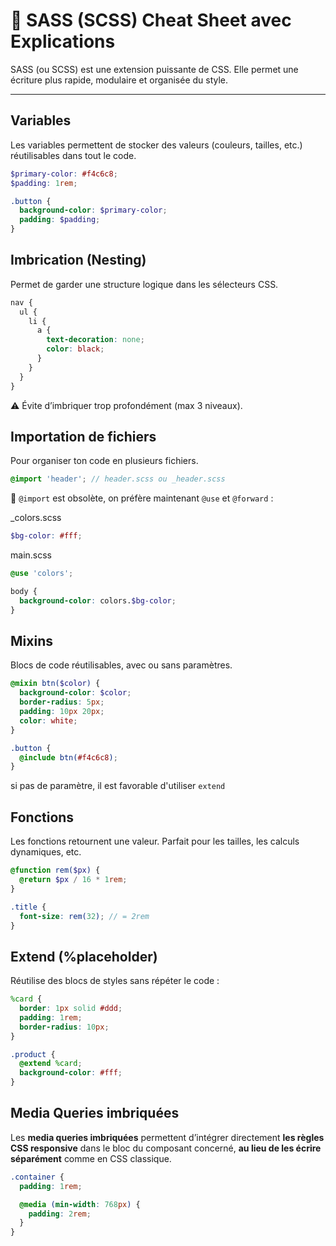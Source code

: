 # 💎 SASS (SCSS) Cheat Sheet avec Explications

SASS (ou SCSS) est une extension puissante de CSS. Elle permet une écriture plus rapide, modulaire et organisée du style.

---

## Variables

Les variables permettent de stocker des valeurs (couleurs, tailles, etc.) réutilisables dans tout le code.

```scss
$primary-color: #f4c6c8;
$padding: 1rem;

.button {
  background-color: $primary-color;
  padding: $padding;
}
```

## Imbrication (Nesting)

Permet de garder une structure logique dans les sélecteurs CSS.
```scss
nav {
  ul {
    li {
      a {
        text-decoration: none;
        color: black;
      }
    }
  }
}
```
⚠️ Évite d’imbriquer trop profondément (max 3 niveaux).

## Importation de fichiers

Pour organiser ton code en plusieurs fichiers.
```scss
@import 'header'; // header.scss ou _header.scss
```
🔔 `@import` est obsolète, on préfère maintenant `@use` et `@forward` :

_colors.scss
```scss
$bg-color: #fff;
```
main.scss
```scss
@use 'colors';

body {
  background-color: colors.$bg-color;
}
```

 ## Mixins

Blocs de code réutilisables, avec ou sans paramètres.

```scss
@mixin btn($color) {
  background-color: $color;
  border-radius: 5px;
  padding: 10px 20px;
  color: white;
}

.button {
  @include btn(#f4c6c8);
}
```
si pas de paramètre, il est favorable d'utiliser `extend`

## Fonctions

Les fonctions retournent une valeur. Parfait pour les tailles, les calculs dynamiques, etc.
```scss
@function rem($px) {
  @return $px / 16 * 1rem;
}

.title {
  font-size: rem(32); // = 2rem
}
```

 ## Extend (%placeholder)

Réutilise des blocs de styles sans répéter le code :
```scss
%card {
  border: 1px solid #ddd;
  padding: 1rem;
  border-radius: 10px;
}

.product {
  @extend %card;
  background-color: #fff;
}
```

## Media Queries imbriquées

Les __media queries imbriquées__ permettent d’intégrer directement __les règles CSS responsive__ dans le bloc du composant concerné, __au lieu de les écrire séparément__ comme en CSS classique.

```scss
.container {
  padding: 1rem;

  @media (min-width: 768px) {
    padding: 2rem;
  }
}
```